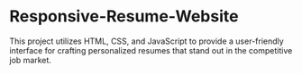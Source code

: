 # Responsive-Resume-Website
This project utilizes HTML, CSS, and JavaScript to provide a user-friendly interface for crafting personalized resumes that stand out in the competitive job market.
